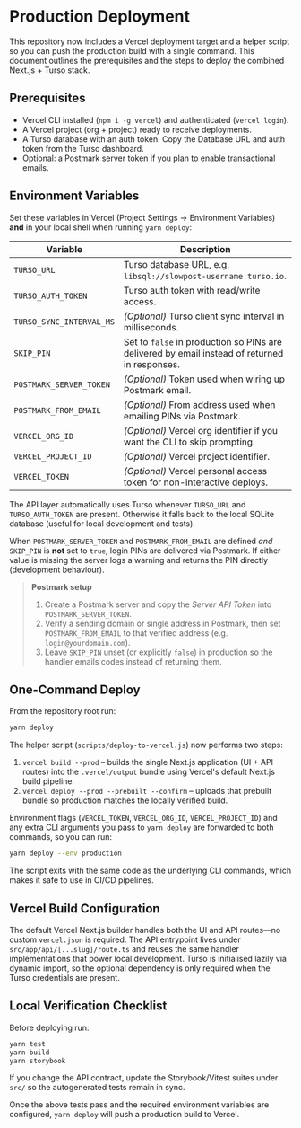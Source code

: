 # Production Deployment

This repository now includes a Vercel deployment target and a helper script so you can push the production build with a single command. This document outlines the prerequisites and the steps to deploy the combined Next.js + Turso stack.

## Prerequisites

- Vercel CLI installed (`npm i -g vercel`) and authenticated (`vercel login`).
- A Vercel project (org + project) ready to receive deployments.
- A Turso database with an auth token. Copy the Database URL and auth token from the Turso dashboard.
- Optional: a Postmark server token if you plan to enable transactional emails.

## Environment Variables

Set these variables in Vercel (Project Settings → Environment Variables) **and** in your local shell when running `yarn deploy`:

| Variable | Description |
| --- | --- |
| `TURSO_URL` | Turso database URL, e.g. `libsql://slowpost-username.turso.io`. |
| `TURSO_AUTH_TOKEN` | Turso auth token with read/write access. |
| `TURSO_SYNC_INTERVAL_MS` | *(Optional)* Turso client sync interval in milliseconds. |
| `SKIP_PIN` | Set to `false` in production so PINs are delivered by email instead of returned in responses. |
| `POSTMARK_SERVER_TOKEN` | *(Optional)* Token used when wiring up Postmark email. |
| `POSTMARK_FROM_EMAIL` | *(Optional)* From address used when emailing PINs via Postmark. |
| `VERCEL_ORG_ID` | *(Optional)* Vercel org identifier if you want the CLI to skip prompting. |
| `VERCEL_PROJECT_ID` | *(Optional)* Vercel project identifier. |
| `VERCEL_TOKEN` | *(Optional)* Vercel personal access token for non-interactive deploys. |

The API layer automatically uses Turso whenever `TURSO_URL` and `TURSO_AUTH_TOKEN` are present. Otherwise it falls back to the local SQLite database (useful for local development and tests).

When `POSTMARK_SERVER_TOKEN` and `POSTMARK_FROM_EMAIL` are defined *and* `SKIP_PIN` is **not** set to `true`, login PINs are delivered via Postmark. If either value is missing the server logs a warning and returns the PIN directly (development behaviour).

> **Postmark setup**
> 1. Create a Postmark server and copy the *Server API Token* into `POSTMARK_SERVER_TOKEN`.
> 2. Verify a sending domain or single address in Postmark, then set `POSTMARK_FROM_EMAIL` to that verified address (e.g. `login@yourdomain.com`).
> 3. Leave `SKIP_PIN` unset (or explicitly `false`) in production so the handler emails codes instead of returning them.

## One-Command Deploy

From the repository root run:

```bash
yarn deploy
```

The helper script (`scripts/deploy-to-vercel.js`) now performs two steps:

1. `vercel build --prod` – builds the single Next.js application (UI + API routes) into the `.vercel/output` bundle using Vercel's default Next.js build pipeline.
2. `vercel deploy --prod --prebuilt --confirm` – uploads that prebuilt bundle so production matches the locally verified build.

Environment flags (`VERCEL_TOKEN`, `VERCEL_ORG_ID`, `VERCEL_PROJECT_ID`) and any extra CLI arguments you pass to `yarn deploy` are forwarded to both commands, so you can run:

```bash
yarn deploy --env production
```

The script exits with the same code as the underlying CLI commands, which makes it safe to use in CI/CD pipelines.

## Vercel Build Configuration

The default Vercel Next.js builder handles both the UI and API routes—no custom `vercel.json` is required. The API entrypoint lives under `src/app/api/[...slug]/route.ts` and reuses the same handler implementations that power local development. Turso is initialised lazily via dynamic import, so the optional dependency is only required when the Turso credentials are present.

## Local Verification Checklist

Before deploying run:

```bash
yarn test
yarn build
yarn storybook
```

If you change the API contract, update the Storybook/Vitest suites under `src/` so the autogenerated tests remain in sync.

Once the above tests pass and the required environment variables are configured, `yarn deploy` will push a production build to Vercel.
